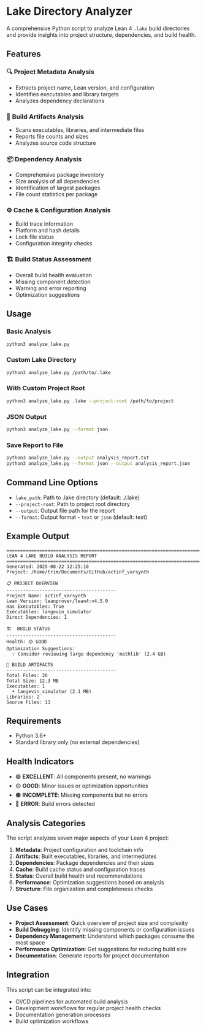 # Lake Directory Analyzer

A comprehensive Python script to analyze Lean 4 `.lake` build directories and provide insights into project structure, dependencies, and build health.

## Features

### 🔍 **Project Metadata Analysis**
- Extracts project name, Lean version, and configuration
- Identifies executables and library targets
- Analyzes dependency declarations

### 🔨 **Build Artifacts Analysis**
- Scans executables, libraries, and intermediate files
- Reports file counts and sizes
- Analyzes source code structure

### 📦 **Dependency Analysis**
- Comprehensive package inventory
- Size analysis of all dependencies
- Identification of largest packages
- File count statistics per package

### ⚙️ **Cache & Configuration Analysis**
- Build trace information
- Platform and hash details
- Lock file status
- Configuration integrity checks

### 🏗️ **Build Status Assessment**
- Overall build health evaluation
- Missing component detection
- Warning and error reporting
- Optimization suggestions

## Usage

### Basic Analysis
```bash
python3 analyze_lake.py
```

### Custom Lake Directory
```bash
python3 analyze_lake.py /path/to/.lake
```

### With Custom Project Root
```bash
python3 analyze_lake.py .lake --project-root /path/to/project
```

### JSON Output
```bash
python3 analyze_lake.py --format json
```

### Save Report to File
```bash
python3 analyze_lake.py --output analysis_report.txt
python3 analyze_lake.py --format json --output analysis_report.json
```

## Command Line Options

- `lake_path`: Path to .lake directory (default: ./.lake)
- `--project-root`: Path to project root directory
- `--output`: Output file path for the report
- `--format`: Output format - `text` or `json` (default: text)

## Example Output

```
================================================================================
LEAN 4 LAKE BUILD ANALYSIS REPORT
================================================================================
Generated: 2025-08-22 12:25:10
Project: /home/trim/Documents/GitHub/actinf_varsynth

📋 PROJECT OVERVIEW
----------------------------------------
Project Name: actinf_varsynth
Lean Version: leanprover/lean4:v4.5.0
Has Executables: True
Executables: langevin_simulator
Direct Dependencies: 1

🏗️  BUILD STATUS
----------------------------------------
Health: 🟡 GOOD
Optimization Suggestions:
  💡 Consider reviewing large dependency 'mathlib' (2.4 GB)

🔨 BUILD ARTIFACTS
----------------------------------------
Total Files: 26
Total Size: 12.3 MB
Executables: 1
  • langevin_simulator (2.1 MB)
Libraries: 2
Source Files: 13
```

## Requirements

- Python 3.6+
- Standard library only (no external dependencies)

## Health Indicators

- 🟢 **EXCELLENT**: All components present, no warnings
- 🟡 **GOOD**: Minor issues or optimization opportunities
- 🟠 **INCOMPLETE**: Missing components but no errors
- 🔴 **ERROR**: Build errors detected

## Analysis Categories

The script analyzes seven major aspects of your Lean 4 project:

1. **Metadata**: Project configuration and toolchain info
2. **Artifacts**: Built executables, libraries, and intermediates
3. **Dependencies**: Package dependencies and their sizes
4. **Cache**: Build cache status and configuration traces
5. **Status**: Overall build health and recommendations
6. **Performance**: Optimization suggestions based on analysis
7. **Structure**: File organization and completeness checks

## Use Cases

- **Project Assessment**: Quick overview of project size and complexity
- **Build Debugging**: Identify missing components or configuration issues
- **Dependency Management**: Understand which packages consume the most space
- **Performance Optimization**: Get suggestions for reducing build size
- **Documentation**: Generate reports for project documentation

## Integration

This script can be integrated into:
- CI/CD pipelines for automated build analysis
- Development workflows for regular project health checks
- Documentation generation processes
- Build optimization workflows
